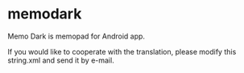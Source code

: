 # memodark
Memo Dark is memopad for Android app.

If you would like to cooperate with the translation, please modify this string.xml and send it by e-mail.
